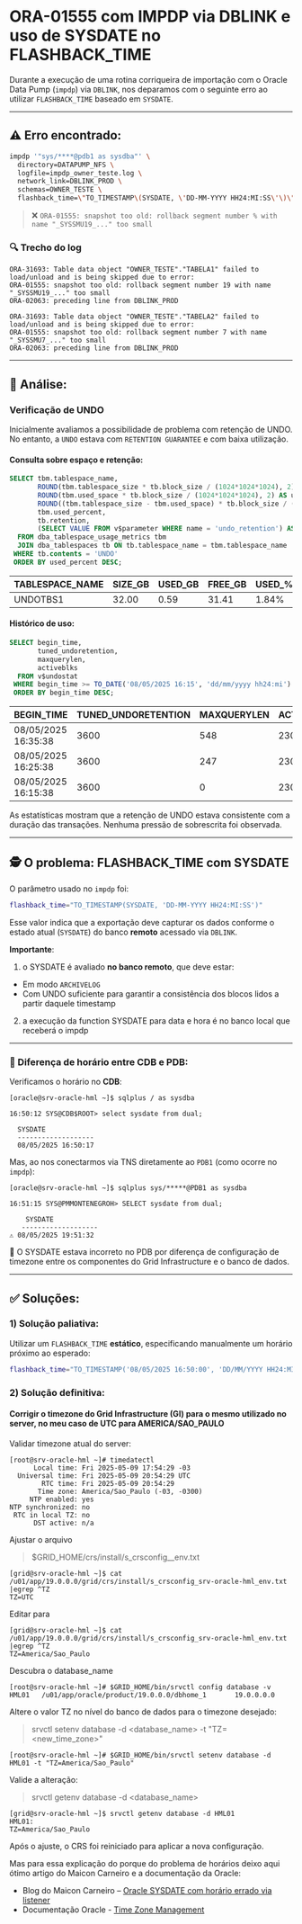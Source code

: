 # ORA-01555 com IMPDP via DBLINK e uso de SYSDATE no FLASHBACK\_TIME

Durante a execução de uma rotina corriqueira de importação com o Oracle Data Pump (`impdp`) via `DBLINK`, nos deparamos com o seguinte erro ao utilizar `FLASHBACK_TIME` baseado em `SYSDATE`.

---

## ⚠️ Erro encontrado:

```bash
impdp '"sys/****@pdb1 as sysdba"' \
  directory=DATAPUMP_NFS \
  logfile=impdp_owner_teste.log \
  network_link=DBLINK_PROD \
  schemas=OWNER_TESTE \
  flashback_time=\"TO_TIMESTAMP\(SYSDATE, \'DD-MM-YYYY HH24:MI:SS\'\)\"
```

> ❌ `ORA-01555: snapshot too old: rollback segment number % with name "_SYSSMU19_..." too small`

### 🔍 Trecho do log

```text
ORA-31693: Table data object "OWNER_TESTE"."TABELA1" failed to load/unload and is being skipped due to error:
ORA-01555: snapshot too old: rollback segment number 19 with name "_SYSSMU19_..." too small
ORA-02063: preceding line from DBLINK_PROD

ORA-31693: Table data object "OWNER_TESTE"."TABELA2" failed to load/unload and is being skipped due to error:
ORA-01555: snapshot too old: rollback segment number 7 with name "_SYSSMU7_..." too small
ORA-02063: preceding line from DBLINK_PROD
```

---

## 🔎 Análise:

###  Verificação de UNDO

Inicialmente avaliamos a possibilidade de problema com retenção de UNDO. No entanto, a `UNDO` estava com `RETENTION GUARANTEE` e com baixa utilização.

#### Consulta sobre espaço e retenção:

```sql
SELECT tbm.tablespace_name,
       ROUND(tbm.tablespace_size * tb.block_size / (1024*1024*1024), 2) AS tablespace_size_gb,
       ROUND(tbm.used_space * tb.block_size / (1024*1024*1024), 2) AS used_size_gb,
       ROUND((tbm.tablespace_size - tbm.used_space) * tb.block_size / (1024*1024*1024), 2) AS free_size_gb,
       tbm.used_percent,
       tb.retention,
       (SELECT VALUE FROM v$parameter WHERE name = 'undo_retention') AS undo_retention
  FROM dba_tablespace_usage_metrics tbm
  JOIN dba_tablespaces tb ON tb.tablespace_name = tbm.tablespace_name
 WHERE tb.contents = 'UNDO'
 ORDER BY used_percent DESC;
```

| TABLESPACE\_NAME | SIZE\_GB | USED\_GB | FREE\_GB | USED\_% | RETENTION | UNDO\_RETENTION |
| ---------------- | -------- | -------- | -------- | ------- | --------- | --------------- |
| UNDOTBS1         | 32.00    | 0.59     | 31.41    | 1.84%   | GUARANTEE | 3600            |

####  Histórico de uso:

```sql
SELECT begin_time,
       tuned_undoretention,
       maxquerylen,
       activeblks
  FROM v$undostat
 WHERE begin_time >= TO_DATE('08/05/2025 16:15', 'dd/mm/yyyy hh24:mi')
 ORDER BY begin_time DESC;
```

| BEGIN\_TIME         | TUNED\_UNDORETENTION | MAXQUERYLEN | ACTIVEBLKS |
| ------------------- | -------------------- | ----------- | ---------- |
| 08/05/2025 16:35:38 | 3600                 | 548         | 2304       |
| 08/05/2025 16:25:38 | 3600                 | 247         | 2304       |
| 08/05/2025 16:15:38 | 3600                 | 0           | 2304       |

As estatísticas mostram que a retenção de UNDO estava consistente com a duração das transações. Nenhuma pressão de sobrescrita foi observada.

---

## 🕵️ O problema: FLASHBACK\_TIME com SYSDATE

O parâmetro usado no `impdp` foi:

```bash
flashback_time="TO_TIMESTAMP(SYSDATE, 'DD-MM-YYYY HH24:MI:SS')"
```

Esse valor indica que a exportação deve capturar os dados conforme o estado atual (`SYSDATE`) do banco **remoto** acessado via `DBLINK`.

 **Importante**:
 
 1) o SYSDATE é avaliado **no banco remoto**, que deve estar:
* Em modo `ARCHIVELOG`
* Com UNDO suficiente para garantir a consistência dos blocos lidos a partir daquele timestamp

2) a execução da function SYSDATE para data e hora é no banco local que receberá o impdp
   
---

### 📌 Diferença de horário entre CDB e PDB:

Verificamos o horário no **CDB**:

```
[oracle@srv-oracle-hml ~]$ sqlplus / as sysdba

16:50:12 SYS@CDB$ROOT> select sysdate from dual;

  SYSDATE
  -------------------
  08/05/2025 16:50:17
```

Mas, ao nos conectarmos via TNS diretamente ao `PDB1` (como ocorre no `impdp`):

```
[oracle@srv-oracle-hml ~]$ sqlplus sys/*****@PDB1 as sysdba

16:51:15 SYS@PMMONTENEGROH> SELECT sysdate from dual;

    SYSDATE
   -------------------
⚠️ 08/05/2025 19:51:32
```

🚨 O SYSDATE estava incorreto no PDB por diferença de configuração de timezone entre os componentes do Grid Infrastructure e o banco de dados.

---

## ✅ Soluções:

### 1) Solução paliativa:

Utilizar um `FLASHBACK_TIME` **estático**, especificando manualmente um horário próximo ao esperado:

```bash
flashback_time="TO_TIMESTAMP('08/05/2025 16:50:00', 'DD/MM/YYYY HH24:MI:SS')"
```

### 2) Solução definitiva:
#### Corrigir o **timezone do Grid Infrastructure (GI)** para o mesmo utilizado no server, no meu caso de UTC para AMERICA/SAO_PAULO

Validar timezone atual do server:
```
[root@srv-oracle-hml ~]# timedatectl
      Local time: Fri 2025-05-09 17:54:29 -03
  Universal time: Fri 2025-05-09 20:54:29 UTC
        RTC time: Fri 2025-05-09 20:54:29
       Time zone: America/Sao_Paulo (-03, -0300)
     NTP enabled: yes
NTP synchronized: no
 RTC in local TZ: no
      DST active: n/a
```

Ajustar o arquivo
> $GRID_HOME/crs/install/s_crsconfig_<hostname>_env.txt
```
[grid@srv-oracle-hml ~]$ cat /u01/app/19.0.0.0/grid/crs/install/s_crsconfig_srv-oracle-hml_env.txt |egrep ^TZ
TZ=UTC
```

Editar para
```
[grid@srv-oracle-hml ~]$ cat /u01/app/19.0.0.0/grid/crs/install/s_crsconfig_srv-oracle-hml_env.txt |egrep ^TZ
TZ=America/Sao_Paulo
```

Descubra o database_name
```
[root@srv-oracle-hml ~]# $GRID_HOME/bin/srvctl config database -v
HML01   /u01/app/oracle/product/19.0.0.0/dbhome_1       19.0.0.0.0
```

Altere o valor TZ no nível do banco de dados para o timezone desejado:
> srvctl setenv database -d <database_name> -t "TZ=<new_time_zone>"
```
[root@srv-oracle-hml ~]# $GRID_HOME/bin/srvctl setenv database -d HML01 -t "TZ=America/Sao_Paulo"
```
Valide a alteração:
>  srvctl getenv database -d <database_name>
```
[grid@srv-oracle-hml ~]$ srvctl getenv database -d HML01
HML01:
TZ=America/Sao_Paulo
```
Após o ajuste, o CRS foi reiniciado para aplicar a nova configuração. 


Mas para essa explicação do porque do problema de horários deixo aqui ótimo artigo do Maicon Carneiro e a documentação da Oracle:
* Blog do Maicon Carneiro – [Oracle SYSDATE com horário errado via listener](https://dibiei.blog/2021/06/03/oracle-sysdate-com-horario-errado-quando-conectando-via-listener-devido-ao-time-zone-do-grid-infrastructure/)
* Documentação Oracle - [Time Zone Management](https://docs.oracle.com/en/cloud/paas/base-database/time-zone/index.html#ChangeHostTimeZone)

